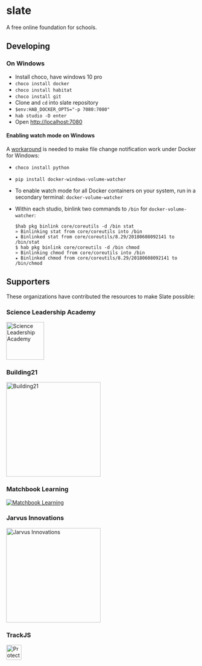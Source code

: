# slate

A free online foundation for schools.

## Developing

### On Windows

- Install choco, have windows 10 pro
- `choco install docker`
- `choco install habitat`
- `choco install git`
- Clone and `cd` into slate repository
- `$env:HAB_DOCKER_OPTS="-p 7080:7080"`
- `hab studio -D enter`
- Open [http://localhost:7080](http://localhost:7080)

#### Enabling watch mode on Windows

A [workaround](http://blog.subjectify.us/miscellaneous/2017/04/24/docker-for-windows-watch-bindings.html) is needed to make file change notification work under Docker for Windows:

- `choco install python`
- `pip install docker-windows-volume-watcher`
- To enable watch mode for all Docker containers on your system, run in a secondary terminal: `docker-volume-watcher`
- Within each studio, binlink two commands to `/bin` for `docker-volume-watcher`:

    ```console
    $hab pkg binlink core/coreutils -d /bin stat
    » Binlinking stat from core/coreutils into /bin
    ★ Binlinked stat from core/coreutils/8.29/20180608092141 to /bin/stat
    $ hab pkg binlink core/coreutils -d /bin chmod
    » Binlinking chmod from core/coreutils into /bin
    ★ Binlinked chmod from core/coreutils/8.29/20180608092141 to /bin/chmod
    ```

## Supporters
These organizations have contributed the resources to make Slate possible:

### Science Leadership Academy
[<img alt="Science Leadership Academy" src="http://scienceleadership.org/img/logo.png" width="100">](http://scienceleadership.org)

### Building21
[<img alt="Building21" src="http://www.b-21.org/wp-content/uploads/2014/08/logo.png" width="250">](http://b-21.org)

### Matchbook Learning
[<img alt="Matchbook Learning" src="http://www.matchbooklearning.com/images/static/logo.png">](http://matchbooklearning.com)

### Jarvus Innovations
[<img alt="Jarvus Innovations" src="http://jarv.us/img/jarvus-logo.svg" width="250">](http://jarv.us)

### TrackJS
[<img src="https://trackjs.com/assets/external/badge.gif" height="40px" alt="Protected by TrackJS JavaScript Error Monitoring" style="border-radius:2px;">](https://trackjs.com/?utm_source=badges)
